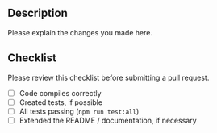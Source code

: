 ## Description
Please explain the changes you made here.

## Checklist

Please review this checklist before submitting a pull request.

- [ ] Code compiles correctly
- [ ] Created tests, if possible
- [ ] All tests passing (`npm run test:all`)
- [ ] Extended the README / documentation, if necessary
